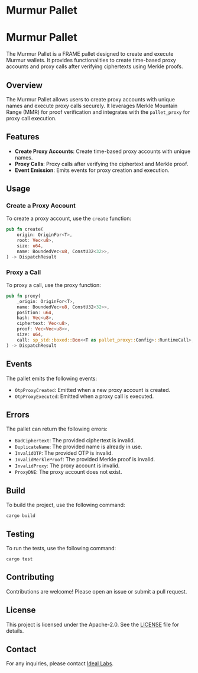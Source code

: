# Murmur Pallet

# Murmur Pallet

The Murmur Pallet is a FRAME pallet designed to create and execute Murmur wallets. It provides functionalities to create time-based proxy accounts and proxy calls after verifying ciphertexts using Merkle proofs.

## Overview

The Murmur Pallet allows users to create proxy accounts with unique names and execute proxy calls securely. It leverages Merkle Mountain Range (MMR) for proof verification and integrates with the `pallet_proxy` for proxy call execution.

## Features

- **Create Proxy Accounts**: Create time-based proxy accounts with unique names.
- **Proxy Calls**: Proxy calls after verifying the ciphertext and Merkle proof.
- **Event Emission**: Emits events for proxy creation and execution.

## Usage

### Create a Proxy Account

To create a proxy account, use the `create` function:

```rust
pub fn create(
    origin: OriginFor<T>,
    root: Vec<u8>,
    size: u64,
    name: BoundedVec<u8, ConstU32<32>>,
) -> DispatchResult
```

### Proxy a Call

To proxy a call, use the proxy function:

```rust
pub fn proxy(
    _origin: OriginFor<T>,
    name: BoundedVec<u8, ConstU32<32>>,
    position: u64,
    hash: Vec<u8>,
    ciphertext: Vec<u8>,
    proof: Vec<Vec<u8>>,
    size: u64,
    call: sp_std::boxed::Box<<T as pallet_proxy::Config>::RuntimeCall>,
) -> DispatchResult
```

## Events

The pallet emits the following events:

- `OtpProxyCreated`: Emitted when a new proxy account is created.
- `OtpProxyExecuted`: Emitted when a proxy call is executed.

## Errors

The pallet can return the following errors:

- `BadCiphertext`: The provided ciphertext is invalid.
- `DuplicateName`: The provided name is already in use.
- `InvalidOTP`: The provided OTP is invalid.
- `InvalidMerkleProof`: The provided Merkle proof is invalid.
- `InvalidProxy`: The proxy account is invalid.
- `ProxyDNE`: The proxy account does not exist.

## Build

To build the project, use the following command:

```shell
cargo build
```

## Testing

To run the tests, use the following command:

```shell
cargo test
```

## Contributing

Contributions are welcome! Please open an issue or submit a pull request.

## License

This project is licensed under the Apache-2.0. See the [LICENSE](../../LICENSE) file for details.

## Contact

For any inquiries, please contact [Ideal Labs](https://idealabs.network).
